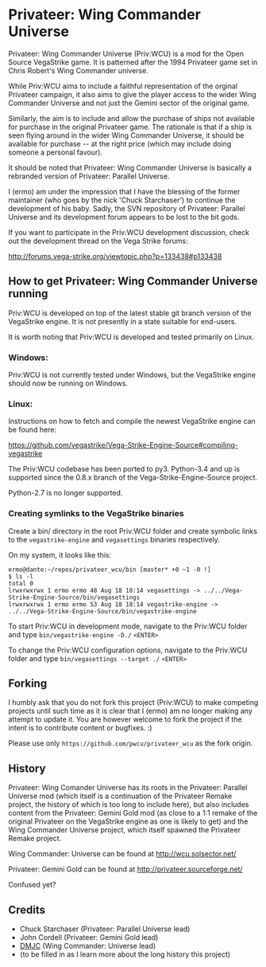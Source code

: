 Privateer: Wing Commander Universe
==================================

  Privateer: Wing Commander Universe (Priv:WCU) is a mod for the
Open Source VegaStrike game. It is patterned after the 1994 Privateer
game set in Chris Robert's Wing Commander universe.

  While Priv:WCU aims to include a faithful representation of the
orginal Privateer campaign, it also aims to give the player access
to the wider Wing Commander Universe and not just the Gemini sector
of the original game.

  Similarly, the aim is to include and allow the purchase of ships
not available for purchase in the original Privateer game.  The
rationale is that if a ship is seen flying around in the wider Wing
Commander Universe, it should be available for purchase -- at the
right price (which may include doing someone a personal favour).

  It should be noted that Privateer: Wing Commander Universe is
basically a rebranded version of Privateer: Parallel Universe.

  I (ermo) am under the impression that I have the blessing of the
former maintainer (who goes by the nick 'Chuck Starchaser') to
continue the development of his baby.  Sadly, the SVN repository
of Privateer: Parallel Universe and its development forum appears
to be lost to the bit gods.

  If you want to participate in the Priv:WCU development discussion,
check out the development thread on the Vega Strike forums:

  http://forums.vega-strike.org/viewtopic.php?p=133438#p133438

How to get Privateer: Wing Commander Universe running
-----------------------------------------------------

  Priv:WCU is developed on top of the latest stable git branch version
of the VegaStrike engine. It is not presently in a state suitable for
end-users.

  It is worth noting that Priv:WCU is developed and tested primarily on
Linux.
  
### Windows:

  Priv:WCU is not currently tested under Windows, but the VegaStrike
engine should now be running on Windows.

### Linux:

  Instructions on how to fetch and compile the newest VegaStrike
engine can be found here:

  https://github.com/vegastrike/Vega-Strike-Engine-Source#compiling-vegastrike

  The Priv:WCU codebase has been ported to py3. Python-3.4 and up is
supported since the 0.8.x branch of the Vega-Strike-Engine-Source project.
  
  Python-2.7 is no longer supported.

### Creating symlinks to the VegaStrike binaries ###

  Create a bin/ directory in the root Priv:WCU folder and create
symbolic links to the `vegastrike-engine` and `vegasettings` binaries respectively.

On my system, it looks like this:


    ermo@dante:~/repos/privateer_wcu/bin [master* +0 ~1 -0 !]
    $ ls -l
    total 0
    lrwxrwxrwx 1 ermo ermo 48 Aug 18 18:14 vegasettings -> ../../Vega-Strike-Engine-Source/bin/vegasettings
    lrwxrwxrwx 1 ermo ermo 53 Aug 18 18:14 vegastrike-engine -> ../../Vega-Strike-Engine-Source/bin/vegastrike-engine


To start Priv:WCU in development mode, navigate to the Priv:WCU folder
and type `bin/vegastrike-engine -D./` `<ENTER>`

To change the Priv:WCU configuration options, navigate to the Priv:WCU folder
and type `bin/vegasettings --target ./` `<ENTER>`


Forking
-------

  I humbly ask that you do not fork this project (Priv:WCU) to make
competing projects until such time as it is clear that I (ermo) am no
longer making any attempt to update it.  You are however welcome to
fork the project if the intent is to contribute content or bugfixes. :)

Please use only `https://github.com/pwcu/privateer_wcu` as the fork origin.

History
-------

  Privateer: Wing Comander Universe has its roots in the Privateer:
Parallel Universe mod (which itself is a continuation of the
Privateer Remake project, the history of which is too long to include
here), but also includes content from the Privateer: Gemini Gold mod
(as close to a 1:1 remake of the original Privateer on the VegaStrike
engine as one is likely to get) and the Wing Commander Universe project,
which itself spawned the Privateer Remake project.

Wing Commander: Universe can be found at http://wcu.solsector.net/

Privateer: Gemini Gold can be found at http://privateer.sourceforge.net/

Confused yet?


Credits
-------

- Chuck Starchaser (Privateer: Parallel Universe lead)
- John Cordell (Privateer: Gemini Gold lead)
- [DMJC](https://github.com/DMJC) (Wing Commander: Universe lead)
- (to be filled in as I learn more about the long history this project)
